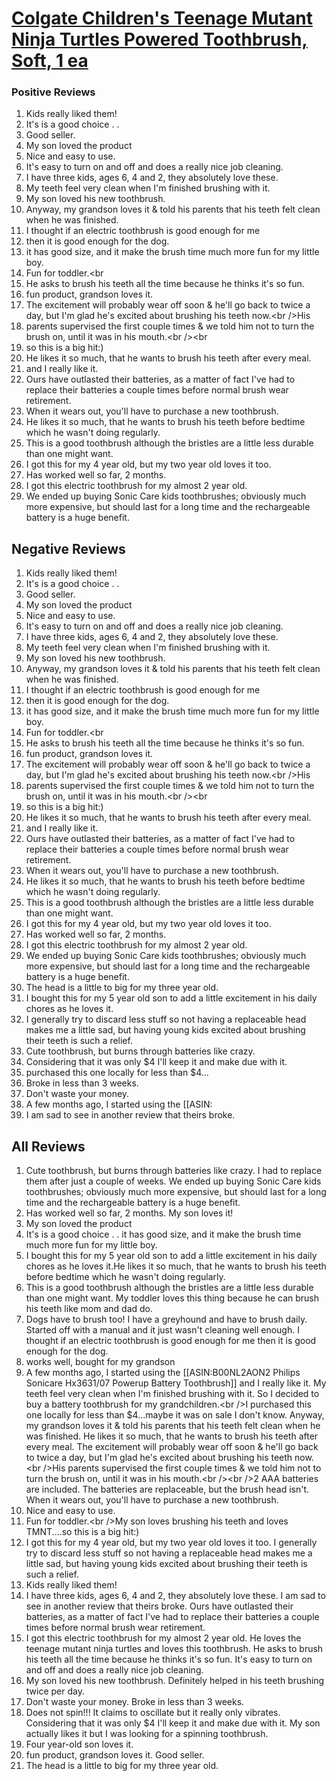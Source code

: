 # [Colgate Children&#x27;s Teenage Mutant Ninja Turtles Powered Toothbrush, Soft, 1 ea](https://products.checkmycream.com/products/Colgate-Children&#x27;s-Teenage-Mutant-Ninja-Turtles-Powered-Toothbrush-Soft-1-ea.html)

### Positive Reviews

<ol>
      <li>Kids really liked them!</li>
      <li>It&#x27;s is a good choice . .</li>
      <li>Good seller.</li>
      <li>My son loved the product</li>
      <li>Nice and easy to use.</li>
      <li>It&#x27;s easy to turn on and off and does a really nice job cleaning.</li>
      <li>I have three kids, ages 6, 4 and 2, they absolutely love these.</li>
      <li>My teeth feel very clean when I&#x27;m finished brushing with it.</li>
      <li>My son loved his new toothbrush.  </li>
      <li>Anyway, my grandson loves it &amp; told his parents that his teeth felt clean when he was finished.</li>
      <li>I thought if an electric toothbrush is good enough for me</li>
      <li>then it is good enough for the dog.</li>
      <li>it has good size, and it make the brush time much more fun for my little boy.</li>
      <li>Fun for toddler.&lt;br</li>
      <li>He asks to brush his teeth all the time because he thinks it&#x27;s so fun.</li>
      <li>fun product, grandson loves it.  </li>
      <li>The excitement will probably wear off soon &amp; he&#x27;ll go back to twice a day, but I&#x27;m glad he&#x27;s excited about brushing his teeth now.&lt;br /&gt;His</li>
      <li>parents supervised the first couple times &amp; we told him not to turn the brush on, until it was in his mouth.&lt;br /&gt;&lt;br</li>
      <li>so this is a big hit:)</li>
      <li>He likes it so much, that he wants to brush his teeth after every meal.</li>
      <li>and I really like it.</li>
      <li>Ours have outlasted their batteries, as a matter of fact I&#x27;ve had to replace their batteries a couple times before normal brush wear retirement.</li>
      <li>When it wears out, you&#x27;ll have to purchase a new toothbrush.</li>
      <li>He likes it so much, that he wants to brush his teeth before bedtime which he wasn&#x27;t doing regularly.</li>
      <li>This is a good toothbrush although the bristles are a little less durable than one might want.  </li>
      <li>I got this for my 4 year old, but my two year old loves it too.</li>
      <li>Has worked well so far, 2 months.  </li>
      <li>I got this electric toothbrush for my almost 2 year old.</li>
      <li>We ended up buying Sonic Care kids toothbrushes; obviously much more expensive, but should last for a long time and the rechargeable battery is a huge benefit.</li>
</ol>


<h2>Negative Reviews</h2>
<ol>
<li> Kids really liked them!</li>
<li> It&#x27;s is a good choice . .</li>
<li> Good seller.</li>
<li> My son loved the product</li>
<li> Nice and easy to use.</li>
<li> It&#x27;s easy to turn on and off and does a really nice job cleaning.</li>
<li> I have three kids, ages 6, 4 and 2, they absolutely love these.</li>
<li> My teeth feel very clean when I&#x27;m finished brushing with it.</li>
<li> My son loved his new toothbrush.  </li>
<li> Anyway, my grandson loves it &amp; told his parents that his teeth felt clean when he was finished.</li>
<li> I thought if an electric toothbrush is good enough for me</li>
<li> then it is good enough for the dog.</li>
<li> it has good size, and it make the brush time much more fun for my little boy.</li>
<li> Fun for toddler.&lt;br</li>
<li> He asks to brush his teeth all the time because he thinks it&#x27;s so fun.</li>
<li> fun product, grandson loves it.  </li>
<li> The excitement will probably wear off soon &amp; he&#x27;ll go back to twice a day, but I&#x27;m glad he&#x27;s excited about brushing his teeth now.&lt;br /&gt;His</li>
<li> parents supervised the first couple times &amp; we told him not to turn the brush on, until it was in his mouth.&lt;br /&gt;&lt;br</li>
<li> so this is a big hit:)</li>
<li> He likes it so much, that he wants to brush his teeth after every meal.</li>
<li> and I really like it.</li>
<li> Ours have outlasted their batteries, as a matter of fact I&#x27;ve had to replace their batteries a couple times before normal brush wear retirement.</li>
<li> When it wears out, you&#x27;ll have to purchase a new toothbrush.</li>
<li> He likes it so much, that he wants to brush his teeth before bedtime which he wasn&#x27;t doing regularly.</li>
<li> This is a good toothbrush although the bristles are a little less durable than one might want.  </li>
<li> I got this for my 4 year old, but my two year old loves it too.</li>
<li> Has worked well so far, 2 months.  </li>
<li> I got this electric toothbrush for my almost 2 year old.</li>
<li> We ended up buying Sonic Care kids toothbrushes; obviously much more expensive, but should last for a long time and the rechargeable battery is a huge benefit.</li>
<li> The head is a little to big for my three year old.</li>
<li> I bought this for my 5 year old son to add a little excitement in his daily chores as he loves it.</li>
<li> I generally try to discard less stuff so not having a replaceable head makes me a little sad, but having young kids excited about brushing their teeth is such a relief.</li>
<li> Cute toothbrush, but burns through batteries like crazy.  </li>
<li> Considering that it was only $4 I&#x27;ll keep it and make due with it.</li>
<li> purchased this one locally for less than $4...</li>
<li> Broke in less than 3 weeks.</li>
<li> Don&#x27;t waste your money.</li>
<li> A few months ago, I started using the [[ASIN:</li>
<li> I am sad to see in another review that theirs broke.</li>
</ol>

<h2>All Reviews</h2>

<ol>
    <li> Cute toothbrush, but burns through batteries like crazy.  I had to replace them after just a couple of weeks.  We ended up buying Sonic Care kids toothbrushes; obviously much more expensive, but should last for a long time and the rechargeable battery is a huge benefit.</li>
    <li> Has worked well so far, 2 months.  My son loves it!</li>
    <li> My son loved the product</li>
    <li> It&#x27;s is a good choice . . it has good size, and it make the brush time much more fun for my little boy.</li>
    <li> I bought this for my 5 year old son to add a little excitement in his daily chores as he loves it.He likes it so much, that he wants to brush his teeth before bedtime which he wasn&#x27;t doing regularly.</li>
    <li> This is a good toothbrush although the bristles are a little less durable than one might want.  My toddler loves this thing because he can brush his teeth like mom and dad do.</li>
    <li> Dogs have to brush too!  I have a greyhound and have to brush daily. Started off with a manual and it just wasn&#x27;t cleaning well enough. I thought if an electric toothbrush is good enough for me then it is good enough for the dog.</li>
    <li> works well, bought for my grandson</li>
    <li> A few months ago, I started using the [[ASIN:B00NL2AON2 Philips Sonicare Hx3631/07 Powerup Battery Toothbrush]] and I really like it. My teeth feel very clean when I&#x27;m finished brushing with it. So I decided to buy a battery toothbrush for my grandchildren.&lt;br /&gt;I purchased this one locally for less than $4...maybe it was on sale I don&#x27;t know.  Anyway, my grandson loves it &amp; told his parents that his teeth felt clean when he was finished. He likes it so much, that he wants to brush his teeth after every meal. The excitement will probably wear off soon &amp; he&#x27;ll go back to twice a day, but I&#x27;m glad he&#x27;s excited about brushing his teeth now.&lt;br /&gt;His parents supervised the first couple times &amp; we told him not to turn the brush on, until it was in his mouth.&lt;br /&gt;&lt;br /&gt;2 AAA batteries are included.  The batteries are replaceable, but the brush head isn&#x27;t. When it wears out, you&#x27;ll have to purchase a new toothbrush.</li>
    <li> Nice and easy to use.</li>
    <li> Fun for toddler.&lt;br /&gt;My son loves brushing his teeth and loves TMNT....so this is a big hit:)</li>
    <li> I got this for my 4 year old, but my two year old loves it too. I generally try to discard less stuff so not having a replaceable head makes me a little sad, but having young kids excited about brushing their teeth is such a relief.</li>
    <li> Kids really liked them!</li>
    <li> I have three kids, ages 6, 4 and 2, they absolutely love these. I am sad to see in another review that theirs broke. Ours have outlasted their batteries, as a matter of fact I&#x27;ve had to replace their batteries a couple times before normal brush wear retirement.</li>
    <li> I got this electric toothbrush for my almost 2 year old. He loves the teenage mutant ninja turtles and loves this toothbrush. He asks to brush his teeth all the time because he thinks it&#x27;s so fun. It&#x27;s easy to turn on and off and does a really nice job cleaning.</li>
    <li> My son loved his new toothbrush.  Definitely helped in his teeth brushing twice per day.</li>
    <li> Don&#x27;t waste your money. Broke in less than 3 weeks.</li>
    <li> Does not spin!!! It claims to oscillate but it really only vibrates. Considering that it was only $4 I&#x27;ll keep it and make due with it. My son actually likes it but I was looking for a spinning toothbrush.</li>
    <li> Four year-old son loves it.</li>
    <li> fun product, grandson loves it.  Good seller.</li>
    <li> The head is a little to big for my three year old.</li>
</ol>




